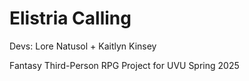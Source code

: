# Elistria Calling

Devs: Lore Natusol + Kaitlyn Kinsey

Fantasy Third-Person RPG Project for UVU Spring 2025
